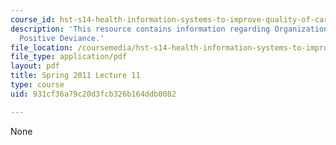 ```yaml
---
course_id: hst-s14-health-information-systems-to-improve-quality-of-care-in-resource-poor-settings-spring-2012
description: 'This resource contains information regarding Organizational Change:
  Positive Deviance.'
file_location: /coursemedia/hst-s14-health-information-systems-to-improve-quality-of-care-in-resource-poor-settings-spring-2012/931cf36a79c20d3fcb326b164ddb0082_MITHST_S14S12_lec16_1111.pdf
file_type: application/pdf
layout: pdf
title: Spring 2011 Lecture 11
type: course
uid: 931cf36a79c20d3fcb326b164ddb0082

---
```

None
